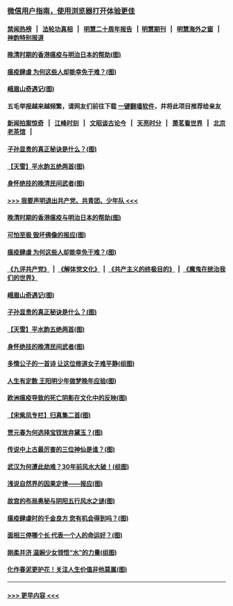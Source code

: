 ### [微信用户指南，使用浏览器打开体验更佳](https://github.com/gfw-breaker/banned-news1/blob/master/indexes/wechat-guide.md?t=0)
#### [禁闻热榜](热点新闻.md?t=0)  &nbsp;&nbsp;|&nbsp;&nbsp; [法轮功真相](https://github.com/gfw-breaker/truth/blob/master/README.md?t=0) &nbsp;&nbsp;|&nbsp;&nbsp; [明慧二十周年报告](https://github.com/gfw-breaker/mh-reports/blob/master/README.md?t=0) &nbsp;&nbsp;|&nbsp;&nbsp;[明慧期刊](https://github.com/gfw-breaker/mh-qikan) &nbsp;&nbsp;|&nbsp;&nbsp; [明慧海外之窗](https://github.com/gfw-breaker/mh-news/blob/master/README.md?t=0) &nbsp;&nbsp;|&nbsp;&nbsp; [神韵特别报道](https://github.com/gfw-breaker/mh-news/blob/master/shenyun.md?t=0)
#### [晚清时期的香港瘟疫与明治日本的帮助(图)](../pages/p7/921674.md?t=02051311) 
#### [瘟疫肆虐 为何这些人却能幸免于难？(图)](../pages/p7/921768.md?t=02051311) 
#### [峨眉山奇遇记(图)](../pages/p7/921442.md?t=02051311) 
#### 五毛举报越来越频繁，请网友们前往下载 [一键翻墙软件](https://github.com/gfw-breaker/ssr-accounts)，并将此项目推荐给亲友
#### [新闻拍案惊奇](https://github.com/gfw-breaker/banned-news1/blob/master/pages/link4.md) &nbsp;&nbsp;|&nbsp;&nbsp; [江峰时刻](https://github.com/gfw-breaker/banned-news1/blob/master/pages/link4.md) &nbsp;&nbsp;|&nbsp;&nbsp; [文昭谈古论今](https://github.com/gfw-breaker/banned-news1/blob/master/pages/link4.md) &nbsp;&nbsp;|&nbsp;&nbsp; [天亮时分](https://github.com/gfw-breaker/banned-news1/blob/master/pages/link4.md) &nbsp;&nbsp;|&nbsp;&nbsp; [萧茗看世界](https://github.com/gfw-breaker/banned-news1/blob/master/pages/link4.md) &nbsp;&nbsp;|&nbsp;&nbsp; [北京老茶馆](https://github.com/gfw-breaker/banned-news1/blob/master/pages/link4.md) &nbsp;&nbsp;|&nbsp;&nbsp; 
#### [子孙显贵的真正秘诀是什么？(图)](../pages/p7/921334.md?t=02051311) 
#### [【天雪】平水韵五绝两首(图)](../pages/p7/921604.md?t=02051311) 
#### [身怀绝技的晚清民间武者(图)](../pages/p7/921488.md?t=02051311) 
#### [>>> 我要声明退出共产党、共青团、少年队 <<<](https://github.com/begood0513/goodnews/blob/master/quit/letter.md) 
#### [晚清时期的香港瘟疫与明治日本的帮助(图)](../pages/p7/921674.md?t=02051311) 
#### [可怕至极 毁坏佛像的报应(图)](../pages/p7/921437.md?t=02051311) 
#### [瘟疫肆虐 为何这些人却能幸免于难？(图)](../pages/p7/921768.md?t=02051311) 
#### [《九评共产党》](https://github.com/begood0513/9ping.md/blob/master/README.md) &nbsp;|&nbsp; [《解体党文化》](../../../../jtdwh.md/blob/master/README.md)  &nbsp;|&nbsp; [《共产主义的终极目的》](../../../../gczydzjmd.md/blob/master/README.md) &nbsp;|&nbsp; [《魔鬼在统治我们的世界》](../../../../mgztzwmdsj.md/blob/master/README.md) 
#### [峨眉山奇遇记(图)](../pages/p7/921442.md?t=02051311) 
#### [子孙显贵的真正秘诀是什么？(图)](../pages/p7/921334.md?t=02051311) 
#### [【天雪】平水韵五绝两首(图)](../pages/p7/921604.md?t=02051311) 
#### [身怀绝技的晚清民间武者(图)](../pages/p7/921488.md?t=02051311) 
#### [多情公子的一首诗 让这位修道女子难平静(组图)](../pages/p7/886851.md?t=02051311) 
#### [人生有定数 王阳明少年做梦晚年应验(图)](../pages/p7/921608.md?t=02051311) 
#### [欧洲瘟疫导致的死亡阴影在文化中的反映(图)](../pages/p7/921313.md?t=02051311) 
#### [【宋紫凤专栏】归真集二首(图)](../pages/p7/921582.md?t=02051311) 
#### [贾元春为何选择宝钗放弃黛玉？(图)](../pages/p7/921330.md?t=02051311) 
#### [传说中上古最厉害的三位神仙是谁？(图)](../pages/p7/921337.md?t=02051311) 
#### [武汉为何遭此劫难？30年前风水大破！(组图)](../pages/p7/921355.md?t=02051311) 
#### [浅说自然界的因果定律——报应(图)](../pages/p7/921325.md?t=02051311) 
#### [故宫的布局奥秘与阴阳五行风水之谜(图)](../pages/p7/921340.md?t=02051311) 
#### [瘟疫肆虐时的千金良方 您有机会得到吗？(图)](../pages/p7/921293.md?t=02051311) 
#### [面相三停哪个长 代表一个人的命运好？(图)](../pages/p7/892043.md?t=02051311) 
#### [刚柔并济 温婉少女领悟“水”的力量(组图)](../pages/p7/921088.md?t=02051311) 
#### [化作春泥更护花！关注人生价值非他莫属(图)](../pages/p7/893296.md?t=02051311) 

----
#### [ >>> 更早内容 <<< ](../indexes/p7-earlier.md)
